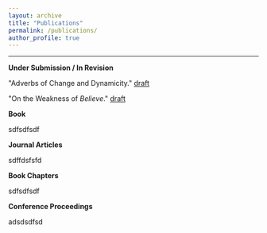 ```yaml
---
layout: archive
title: "Publications"
permalink: /publications/
author_profile: true
---
```

------
**Under Submission / In Revision**

"Adverbs of Change and Dynamicity." [draft](files/adverbs_of_change_and_dynamicity.pdf)

"On the Weakness of *Believe*." [draft](files/ontheweaknessofbelieve.pdf)

**Book**

sdfsdfsdf

**Journal Articles**

sdffdsfsfd

**Book Chapters**

sdfsdfsdf

**Conference Proceedings**

adsdsdfsd

